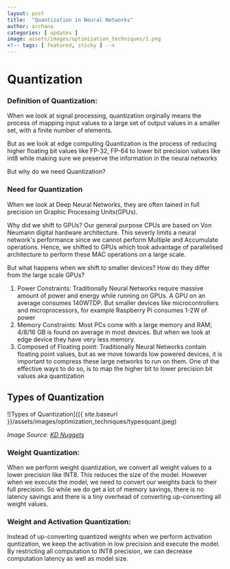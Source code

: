 ```yaml
---
layout: post
title:  "Quantization in Neural Networks"
author: archana
categories: [ updates ]
image: assets/images/optimization_techniques/1.png
<!-- tags: [ featured, sticky ] -->
---
```


# Quantization



### Definition of Quantization:

When we look at signal processing, quantization orginally means the process of mapping input values to a large set of output values in a smaller set, with a finite number of elements. 

But as we look at edge computing Quantization is the process of reducing higher floating bit values like FP-32, FP-64 to lower bit precision values like int8 while making sure we preserve the information in the neural  networks



But why do we need Quantization?



### Need for Quantization



When we look at Deep Neural Networks, they are often tained in full precision on Graphic Processing Units(GPUs). 

Why did we shift to GPUs? Our general purpose CPUs are based on Von Neumann digital hardware architecture. This severly limits a neural network's performance since we cannot perform Multiple and Accumulate operations. Hence, we shifted to GPUs which took advantage of parallelised architecture to perform these MAC operations on a large scale.

But what happens when we shift to smaller devices? How do they differ from the large scale GPUs?

1. Power Constraints: Traditionally Neural Networks require massive amount of power and energy while running on GPUs. A GPU on an average consumes 140WTDP. But smaller devices like microcontrollers and microprocessors, for example Raspberry Pi consumes 1-2W of power
2. Memory Constraints: Most PCs come with a large memory and RAM; 4/8/16 GB is found on average in most devices. But when we look at edge device they have very less memory. 
3. Composed of Floating point: Traditionally Neural Networks contain floating point values, but as we move towards low powered devices, it is important to compress these large networks to run on them. One of the effective ways to do so, is to map the higher bit to lower precision bit values aka quantization



## Types of Quantization

![Types of Quantization]({{ site.baseurl }}/assets/images/optimization_techniques/typesquant.jpeg)

*Image Source: [KD Nuggets](https://www.kdnuggets.com/2021/07/high-performance-deep-learning-part3.html)*

### Weight Quantization:
When we perform weight quantization, we convert all weight values to a lower precision like INT8. This reduces the size of the model. However when we execute the model, we need to convert our weights back to their full precision. So while we do get a lot of memory savings, there is no latency savings and there is a tiny overhead of converting up-converting all weight values.

### Weight and Activation Quantization:
Instead of up-converting quantized weights when we perform activation quntization, we keep the activation in low precision and execute the model. By restricting all computation to INT8 precision, we can decrease computation latency as well as model size.

